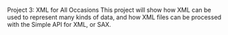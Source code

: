 Project 3: XML for All Occasions
This project will show how XML can be used to represent many kinds of data, and how XML files can be processed with the Simple API for XML, or SAX.

